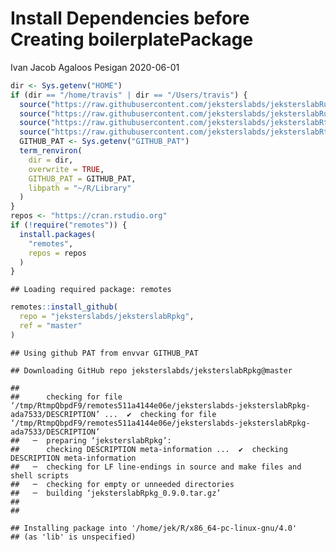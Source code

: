 Install Dependencies before Creating boilerplatePackage
================
Ivan Jacob Agaloos Pesigan
2020-06-01

``` r
dir <- Sys.getenv("HOME")
if (dir == "/home/travis" | dir == "/Users/travis") {
  source("https://raw.githubusercontent.com/jeksterslabds/jeksterslabRutils/master/R/util_txt2file.R")
  source("https://raw.githubusercontent.com/jeksterslabds/jeksterslabRutils/master/R/util_os.R")
  source("https://raw.githubusercontent.com/jeksterslabds/jeksterslabRterm/master/R/term_user_lib.R")
  source("https://raw.githubusercontent.com/jeksterslabds/jeksterslabRterm/master/R/term_renviron.R")
  GITHUB_PAT <- Sys.getenv("GITHUB_PAT")
  term_renviron(
    dir = dir,
    overwrite = TRUE,
    GITHUB_PAT = GITHUB_PAT,
    libpath = "~/R/Library"
  )
}
repos <- "https://cran.rstudio.org"
if (!require("remotes")) {
  install.packages(
    "remotes",
    repos = repos
  )
}
```

    ## Loading required package: remotes

``` r
remotes::install_github(
  repo = "jeksterslabds/jeksterslabRpkg",
  ref = "master"
)
```

    ## Using github PAT from envvar GITHUB_PAT

    ## Downloading GitHub repo jeksterslabds/jeksterslabRpkg@master

    ## 
    ##      checking for file ‘/tmp/RtmpQbpdF9/remotes511a4144e06e/jeksterslabds-jeksterslabRpkg-ada7533/DESCRIPTION’ ...  ✔  checking for file ‘/tmp/RtmpQbpdF9/remotes511a4144e06e/jeksterslabds-jeksterslabRpkg-ada7533/DESCRIPTION’
    ##   ─  preparing ‘jeksterslabRpkg’:
    ##      checking DESCRIPTION meta-information ...  ✔  checking DESCRIPTION meta-information
    ##   ─  checking for LF line-endings in source and make files and shell scripts
    ##   ─  checking for empty or unneeded directories
    ##   ─  building ‘jeksterslabRpkg_0.9.0.tar.gz’
    ##      
    ## 

    ## Installing package into '/home/jek/R/x86_64-pc-linux-gnu/4.0'
    ## (as 'lib' is unspecified)
